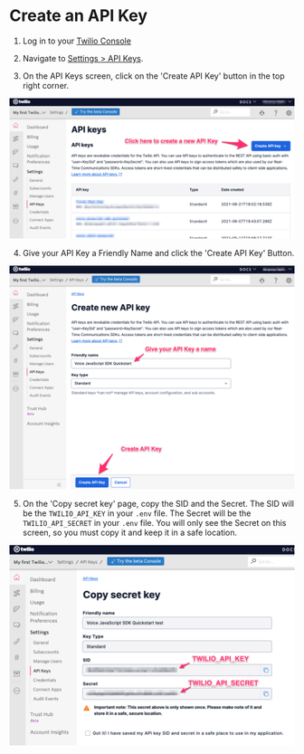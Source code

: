 # Create an API Key

1. Log in to your [Twilio Console](https://www.twilio.com/console)

2. Navigate to [Settings > API Keys](https://www.twilio.com/console/project/api-keys).

3. On the API Keys screen, click on the 'Create API Key' button in the top right corner.

![screenshot of "API Keys" page](./screenshots/API_Keys_Page.png)

4. Give your API Key a Friendly Name and click the 'Create API Key' Button.

![screenshot of "Create new API key" page](./screenshots/Create_New_API_Key.png)

5. On the 'Copy secret key' page, copy the SID and the Secret. The SID will be the `TWILIO_API_KEY` in your `.env` file. The Secret will be the `TWILIO_API_SECRET` in your `.env` file. You will only see the Secret on this screen, so you must copy it and keep it in a safe location.

![screenshot of "Copy secret key" page](./screenshots/API_Key_and_Secret.png)
